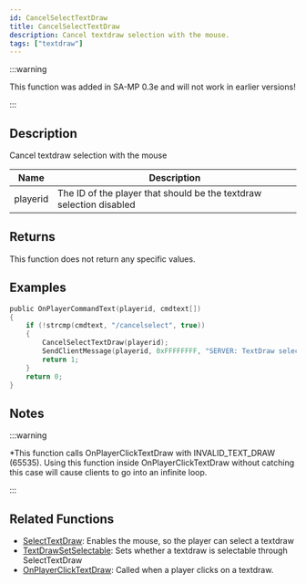 ```yaml
---
id: CancelSelectTextDraw
title: CancelSelectTextDraw
description: Cancel textdraw selection with the mouse.
tags: ["textdraw"]
---
```


:::warning

This function was added in SA-MP 0.3e and will not work in earlier versions!

:::

## Description

Cancel textdraw selection with the mouse

| Name     | Description                                                         |
| -------- | ------------------------------------------------------------------- |
| playerid | The ID of the player that should be the textdraw selection disabled |

## Returns

This function does not return any specific values.

## Examples

```c
public OnPlayerCommandText(playerid, cmdtext[])
{
    if (!strcmp(cmdtext, "/cancelselect", true))
    {
        CancelSelectTextDraw(playerid);
        SendClientMessage(playerid, 0xFFFFFFFF, "SERVER: TextDraw selection disabled!");
        return 1;
    }
    return 0;
}
```

## Notes

:::warning

\*This function calls OnPlayerClickTextDraw with INVALID_TEXT_DRAW (65535). Using this function inside OnPlayerClickTextDraw without catching this case will cause clients to go into an infinite loop.

:::

## Related Functions

- [SelectTextDraw](SelectTextDraw): Enables the mouse, so the player can select a textdraw
- [TextDrawSetSelectable](TextDrawSetSelectable): Sets whether a textdraw is selectable through SelectTextDraw
- [OnPlayerClickTextDraw](../callbacks/OnPlayerClickTextDraw): Called when a player clicks on a textdraw.
